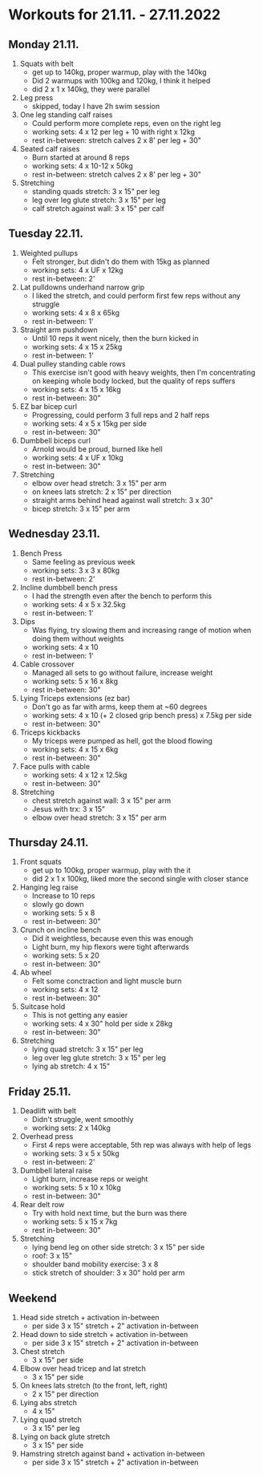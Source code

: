 # Workouts for 21.11. - 27.11.2022

## Monday 21.11.

1. Squats with belt
   - get up to 140kg, proper warmup, play with the 140kg
   - Did 2 warmups with 100kg and 120kg, I think it helped
   - did 2 x 1 x 140kg, they were parallel
2. Leg press
   - skipped, today I have 2h swim session
3. One leg standing calf raises
   - Could perform more complete reps, even on the right leg
   - working sets: 4 x 12 per leg + 10 with right x 12kg
   - rest in-between: stretch calves 2 x 8' per leg + 30"
4. Seated calf raises
   - Burn started at around 8 reps
   - working sets: 4 x 10-12 x 50kg
   - rest in-between: stretch calves 2 x 8' per leg + 30"
5. Stretching
   - standing quads stretch: 3 x 15" per leg
   - leg over leg glute stretch: 3 x 15" per leg
   - calf stretch against wall: 3 x 15" per calf

## Tuesday 22.11.

1. Weighted pullups
   - Felt stronger, but didn't do them with 15kg as planned
   - working sets: 4 x UF x 12kg
   - rest in-between: 2'
2. Lat pulldowns underhand narrow grip
   - I liked the stretch, and could perform first few reps without any struggle
   - working sets: 4 x 8 x 65kg
   - rest in-between: 1'
3. Straight arm pushdown
   - Until 10 reps it went nicely, then the burn kicked in
   - working sets: 4 x 15 x 25kg
   - rest in-between: 1'
4. Dual pulley standing cable rows
   - This exercise isn't good with heavy weights, then I'm concentrating on keeping whole body locked, but the quality of reps suffers
   - working sets: 4 x 15 x 16kg
   - rest in-between: 30"
5. EZ bar bicep curl
   - Progressing, could perform 3 full reps and 2 half reps
   - working sets: 4 x 5 x 15kg per side
   - rest in-between: 30"
6. Dumbbell biceps curl
   - Arnold would be proud, burned like hell
   - working sets: 4 x UF x 10kg
   - rest in-between: 30"
7. Stretching
   - elbow over head stretch: 3 x 15" per arm
   - on knees lats stretch: 2 x 15" per direction
   - straight arms behind head against wall stretch: 3 x 30"
   - bicep stretch: 3 x 15" per arm

## Wednesday 23.11.

1. Bench Press
   - Same feeling as previous week
   - working sets: 3 x 3 x 80kg
   - rest in-between: 2'
2. Incline dumbbell bench press
   - I had the strength even after the bench to perform this
   - working sets: 4 x 5 x 32.5kg
   - rest in-between: 1'
3. Dips
   - Was flying, try slowing them and increasing range of motion when doing them without weights
   - working sets: 4 x 10
   - rest in-between: 1'
4. Cable crossover
   - Managed all sets to go without failure, increase weight
   - working sets: 5 x 16 x 8kg
   - rest in-between: 30"
5. Lying Triceps extensions (ez bar)
   - Don't go as far with arms, keep them at ~60 degrees
   - working sets: 4 x 10 (+ 2 closed grip bench press) x 7.5kg per side
   - rest in-between: 30"
6. Triceps kickbacks
   - My triceps were pumped as hell, got the blood flowing
   - working sets: 4 x 15 x 6kg
   - rest in-between: 30"
7. Face pulls with cable
   - working sets: 4 x 12 x 12.5kg
   - rest in-between: 30"
8. Stretching
   - chest stretch against wall: 3 x 15" per arm
   - Jesus with trx: 3 x 15"
   - elbow over head stretch: 3 x 15" per arm

## Thursday 24.11.

1. Front squats
   - get up to 100kg, proper warmup, play with the it
   - did 2 x 1 x 100kg, liked more the second single with closer stance
2. Hanging leg raise
   - Increase to 10 reps
   - slowly go down
   - working sets: 5 x 8
   - rest in-between: 30"
3. Crunch on incline bench
   - Did it weightless, because even this was enough
   - Light burn, my hip flexors were tight afterwards
   - working sets: 5 x 20
   - rest in-between: 30"
4. Ab wheel
   - Felt some conctraction and light muscle burn
   - working sets: 4 x 12
   - rest in-between: 30"
5. Suitcase hold
   - This is not getting any easier
   - working sets: 4 x 30" hold per side x 28kg
   - rest in-between: 30"
6. Stretching
   - lying quad stretch: 3 x 15" per leg
   - leg over leg glute stretch: 3 x 15" per leg
   - lying ab stretch: 4 x 15"

## Friday 25.11.

1. Deadlift with belt
   - Didn't struggle, went smoothly
   - working sets: 2 x 140kg
2. Overhead press
   - First 4 reps were acceptable, 5th rep was always with help of legs
   - working sets: 3 x 5 x 50kg
   - rest in-between: 2'
3. Dumbbell lateral raise
   - Light burn, increase reps or weight
   - working sets: 5 x 10 x 10kg
   - rest in-between: 30"
4. Rear delt row
   - Try with hold next time, but the burn was there
   - working sets: 5 x 15 x 7kg
   - rest in-between: 30"
5. Stretching
   - lying bend leg on other side stretch: 3 x 15" per side
   - roof: 3 x 15"
   - shoulder band mobility exercise: 3 x 8
   - stick stretch of shoulder: 3 x 30" hold per arm

## Weekend

1. Head side stretch + activation in-between
   - per side 3 x 15" stretch + 2" activation in-between
2. Head down to side stretch + activation in-between
   - per side 3 x 15" stretch + 2" activation in-between
3. Chest stretch
   - 3 x 15" per side
4. Elbow over head tricep and lat stretch
   - 3 x 15" per side
5. On knees lats stretch (to the front, left, right)
   - 2 x 15" per direction
6. Lying abs stretch
   - 4 x 15"
7. Lying quad stretch
   - 3 x 15" per leg
8. Lying on back glute stretch
   - 3 x 15" per side
9. Hamstring stretch against band + activation in-between
   - per side 3 x 15" stretch + 2" activation in-between
